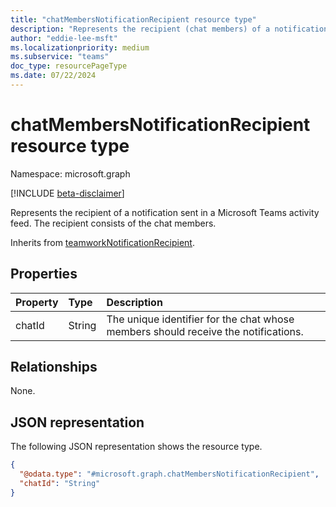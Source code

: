 ```yaml
---
title: "chatMembersNotificationRecipient resource type"
description: "Represents the recipient (chat members) of a notification sent in a Microsoft Teams activity feed."
author: "eddie-lee-msft"
ms.localizationpriority: medium
ms.subservice: "teams"
doc_type: resourcePageType
ms.date: 07/22/2024
---
```


# chatMembersNotificationRecipient resource type

Namespace: microsoft.graph

[!INCLUDE [beta-disclaimer](../../includes/beta-disclaimer.md)]

Represents the recipient of a notification sent in a Microsoft Teams activity feed. The recipient consists of the chat members.

Inherits from [teamworkNotificationRecipient](teamworknotificationrecipient.md).

## Properties
| Property | Type   | Description                                                                        |
|:---------|:-------|:-----------------------------------------------------------------------------------|
| chatId   | String | The unique identifier for the chat whose members should receive the notifications. |

## Relationships
None.

## JSON representation
The following JSON representation shows the resource type.
<!-- {
  "blockType": "resource",
  "@odata.type": "microsoft.graph.chatMembersNotificationRecipient"
}
-->

``` json
{
  "@odata.type": "#microsoft.graph.chatMembersNotificationRecipient",
  "chatId": "String"
}
```
